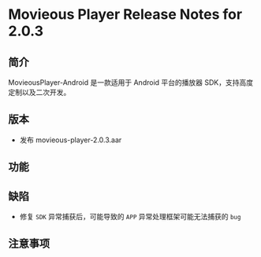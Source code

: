 # Movieous Player Release Notes for 2.0.3

## 简介

MovieousPlayer-Android 是一款适用于 Android 平台的播放器 SDK，支持高度定制以及二次开发。

## 版本

- 发布 movieous-player-2.0.3.aar

## 功能

## 缺陷

- 修复 `SDK` 异常捕获后，可能导致的 `APP` 异常处理框架可能无法捕获的 `bug`

## 注意事项
